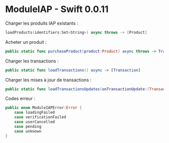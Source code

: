 # ModuleIAP - Swift 0.0.11


Charger les produits IAP existants :
```swift
loadProducts(identifiers:Set<String>) async throws -> [Product]
```

Acheter un produit :
```swift
public static func purchaseProduct(product:Product) async throws -> Transaction
```

Charger les transactions :
```swift
public static func loadTransactions() async -> [Transaction]
```

Charger les mises à jour de transactions :
```swift
public static func loadTransactionsUpdates(onTransactionUpdate:(Transaction) -> Bool) async
```
Codes erreur : 
```swift
public enum ModuleIAPError:Error {
    case loadingFailed
    case verificationFailed
    case userCancelled
    case pending
    case unknown
}
```


